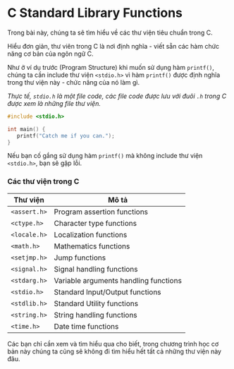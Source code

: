 # C Standard Library Functions

Trong bài này, chúng ta sẽ tìm hiểu về các thư viện tiêu chuẩn trong C.

Hiểu đơn giản, thư viên trong C là nơi định nghĩa - viết sẵn các hàm chức năng cơ bản của ngôn ngữ C. 

Như ở ví dụ trước (Program Structure) khi muốn sử dụng hàm `printf()`, chúng ta cần include thư viện `<stdio.h>` vì hàm `printf()` được định nghĩa trong thư viện này - chức năng của nó làm gì.

_Thực tế, `stdio.h` là một file code, các file code được lưu với đuôi `.h` trong C được xem là những file thư viện._

```c
#include <stdio.h>

int main() {
   printf("Catch me if you can."); 
}
```

Nếu bạn cố gắng sử dụng hàm `printf()` mà không include thư viện `<stdio.h>`, bạn sẽ gặp lỗi.

### Các thư viện trong C

| Thư viện     | Mô tả                       |
| ------------ | --------------------------- |
| `<assert.h>` | Program assertion functions |
| `<ctype.h>`  |	Character type functions |
| `<locale.h>` |	Localization functions |
| `<math.h>`   |	Mathematics functions |
| `<setjmp.h>` |	Jump functions |
| `<signal.h>` |	Signal handling functions |
| `<stdarg.h>` |	Variable arguments handling functions |
| `<stdio.h>`  |	Standard Input/Output functions |
| `<stdlib.h>` |	Standard Utility functions |
| `<string.h>` |	String handling functions |
| `<time.h>`   |	Date time functions |

Các bạn chỉ cần xem và tìm hiểu qua cho biết, trong chương trình học cơ bản này chúng ta cũng sẽ không đi tìm hiểu hết tất cả những thư viện này đâu.

<br />
